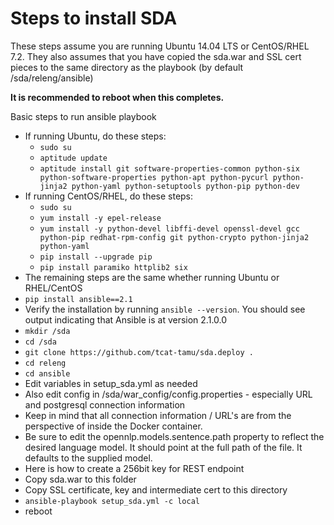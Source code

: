 Steps to install SDA
====================

These steps assume you are running Ubuntu 14.04 LTS or CentOS/RHEL 7.2.
They also assumes that you have copied the sda.war and SSL cert pieces to the same directory as the playbook (by default /sda/releng/ansible)

**It is recommended to reboot when this completes.**

Basic steps to run ansible playbook

* If running Ubuntu, do these steps:
  * `sudo su`
  * `aptitude update`
  * `aptitude install git software-properties-common python-six python-software-properties python-apt python-pycurl python-jinja2 python-yaml python-setuptools python-pip python-dev`
* If running CentOS/RHEL, do these steps:
  * `sudo su`
  * `yum install -y epel-release`
  * `yum install -y python-devel libffi-devel openssl-devel gcc python-pip redhat-rpm-config git python-crypto python-jinja2 python-yaml`
  * `pip install --upgrade pip`
  * `pip install paramiko httplib2 six`
* The remaining steps are the same whether running Ubuntu or RHEL/CentOS
* `pip install ansible==2.1`  
* Verify the installation by running `ansible --version`. You should see output indicating that Ansible is at version 2.1.0.0
* `mkdir /sda`
* `cd /sda`
* `git clone https://github.com/tcat-tamu/sda.deploy .`
* `cd releng`
* `cd ansible`
* Edit variables in setup_sda.yml as needed
* Also edit config in /sda/war_config/config.properties - especially URL and postgresql connection information
* Keep in mind that all connection information / URL's are from the perspective of inside the Docker container.
* Be sure to edit the opennlp.models.sentence.path property to reflect the desired language model. It should point at the full path of the file. It defaults to the supplied model.
* Here is how to create a 256bit key for REST endpoint
* Copy sda.war to this folder
* Copy SSL certificate, key and intermediate cert to this directory 
* `ansible-playbook setup_sda.yml -c local`
* reboot

